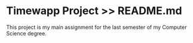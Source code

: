 # Timewapp Project >> README.md

This project is my main assignment for the last semester of my Computer Science degree.
